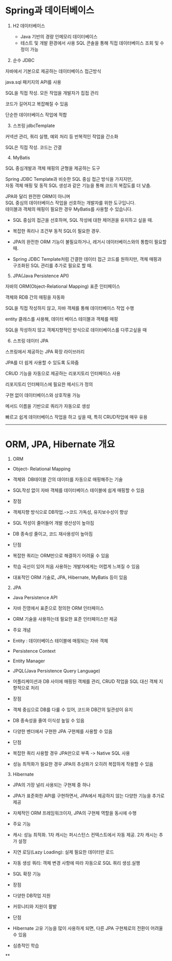 
# Spring과 데이터베이스

1. H2 데이터베이스
	- Java 기반의 경량 인메모리 데이터베이스
	- 테스트 및 개발 환경에서 사용 SQL 콘솔을 통해 직접 데이터베이스 조회 및 수정이 가능

2. 순수 JDBC
    

자바에서 기본으로 제공하는 데이터베이스 접근방식

java.sql 패키지의 API를 사용

SQL을 직접 작성. 모든 작업을 개발자가 집접 관리

코드가 길어지고 복잡해질 수 있음

단순한 데이터베이스 작업에 적합

3. 스프링 jdbcTemplate
    

커넥션 관리, 쿼리 실행, 예외 처리 등 반복적인 작업을 간소화

SQL은 직접 작성. 코드는 간결

4. MyBatis
    

SQL 중심개발과 객체 매핑의 균형을 제공하는 도구

Spring JDBC Template과 비슷한 SQL 중심 접근 방식을 가지지만,  
자동 객체 매핑 및 동적 SQL 생성과 같은 기능을 통해 코드의 복잡도를 더 낮춤.

JPA와 달리 완전한 ORM이 아니며  
SQL 중심의 데이터베이스 작업을 선호하는 개발자를 위한 도구입니다.  
테이블과 객체의 매핑이 필요한 경우 MyBatis를 사용할 수 있습니다.

- SQL 중심의 접근을 선호하며, SQL 작성에 대한 제어권을 유지하고 싶을 때.
    
- 복잡한 쿼리나 조건부 동적 SQL이 필요한 경우.
    
- JPA의 완전한 ORM 기능이 불필요하거나, 레거시 데이터베이스와의 통합이 필요할 때.
    
- Spring JDBC Template처럼 간결한 데이터 접근 코드를 원하지만, 객체 매핑과 구조화된 SQL 관리를 추가로 필요로 할 때.
    

5. JPA(Java Persistence API)
    

자바의 ORM(Object-Relational Mapping) 표준 인터페이스

객체와 RDB 간의 매핑을 자동화

SQL을 직접 작성하지 않고, 자바 객체를 통해 데이터베이스 작업 수행

entity 클래스를 사용해, 데이터 베이스 테이블과 객체를 매핑

SQL을 작성하지 않고 객체지향적인 방식으로 데이터베이스를 다루고싶을 때

6. 스프링 데이터 JPA
    

스프링에서 제공하는 JPA 확장 라이브러리

JPA를 더 쉽게 사용할 수 있도록 도와줌

CRUD 기능을 자동으로 제공하는 리포지토리 인터페이스 사용

리포지토리 인터페이스에 필요한 메서드가 정의

구현 없이 데이터베이스와 상호작용 가능

메서드 이름을 기반으로 쿼리가 자동으로 생성

빠르고 쉽게 데이터베이스 작업을 하고 싶을 때, 특히 CRUD작업에 매우 유용

  
  

---

  

# ORM, JPA, Hibernate 개요

  

1. ORM
    

- Object- Relational Mapping
    
- 객체와  DB테이블 간의 데이터를 자동으로 매핑해주는 기술
    
- SQL작성 없이 자바 객체를 데이터베이스 테이블에 쉽게 매핑할 수 있음
    
- 장점
    

- 객체지향 방식으로 DB작업.->코드 가독성, 유지보수성이 향상
    
- SQL 작성이 줄어들어 개발 생산성이 높아짐
    
- DB 종속성 줄이고, 코드 재사용성이 높아짐
    

- 단점
    

- 복잡한 쿼리는 ORM만으로 해결하기 어려울 수 있음
    
- 학습 곡선이 있어 처음 사용하는 개발자에게는 어렵게 느껴질 수 있음
    

- 대표적인 ORM 기술로, JPA, Hibernate, MyBatis 등이 있음
    

2. JPA
    

- Java Persistence API
    
- 자바 진영에서 표준으로 정의한 ORM 인터페이스
    
- ORM 기술을 사용하는데 필요한 표준 인터페이스만 제공
    
- 주요 개념
    

- Entity : 데이터베이스 테이블에 매핑되는 자바 객체
    
- Persistence Context
    
- Entity Manager
    
- JPQL(Java Persistence Query Language)
    

- 어플리케이션과 DB 사이에 매핑된 객체를 관리, CRUD 작업을 SQL 대신 객체 지향적으로 처리
    
- 장점
    

- 객체 중심으로 DB를 다룰 수 있어, 코드와 DB간의 일관성이 유지
    
- DB 종속성을 줄여 이식성 높일 수 있음
    
- 다양한 벤더에서 구현한 JPA 구현체를 사용할 수 있음
    

- 단점
    

- 복잡한 쿼리 사용할 경우 JPA만으로 부족 -> Native SQL 사용
    
- 성능 최적화가 필요한 경우 JPA의 추상화가 오히려 복잡하게 작용할 수 있음
    

3. Hibernate
    

- JPA의 가장 널리 사용되는 구현체 중 하나
    
- JPA가 표준화한 API를 구현하면서, JPA에서 제공하지 않는 다양한 기능을 추가로 제공
    
- 자체적인 ORM 프레임워크이자, JPA의 구현체 역할을 동시에 수행
    
- 주요 기능
    

- 캐시: 성능 최적화. 1차 캐시는 퍼시스턴스 컨텍스트에서 자동 제공. 2차 캐시는 추가 설정
    
- 지연 로딩(Lazy Loading): 실제 필요한 데이터만 로드
    
- 자동 생성 쿼리: 객체 변경 사항에 따라 자동으로 SQL 쿼리 생성.실행
    
- SQL 확장 기능
    

- 장점
    

- 다양한 DB작업 지원
    
- 커뮤니티와 지원이 활발
    

- 단점
    

- Hibernate 고유 기능을 많이 사용하게 되면, 다른 JPA 구현체로의 전환이 어려울 수 있음
    
- 심층적인 학습
    

  
  
**